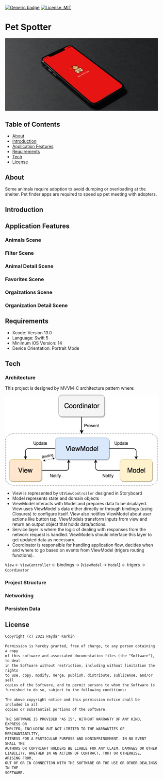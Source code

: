  [![Generic badge](https://img.shields.io/badge/Language-Swift-red.svg)](https://developer.apple.com/swift/) [![License: MIT](https://img.shields.io/badge/License-MIT-yellow.svg)](https://opensource.org/licenses/MIT)

# Pet Spotter
![](https://github.com/haydarKarkin/PetSpotter/blob/main/images/mockup.jpg)

## Table of Contents
- <a href="#about">About</a>
- <a href="#Introduction">Introduction</a>
- <a href="#app-features">Application Features</a>
- <a href="#requirements">Requirements</a>
- <a href="#tech">Tech</a>
- <a href="#license">License</a>

## About
Some animals require adoption to avoid dumping or overloading at the shelter. Pet finder apps are required to speed up pet meeting with adopters.

## Introduction

## Application Features
### Animals Scene


### Filter Scene


### Animal Detail Scene


### Favorites Scene


### Orgaizations Scene


### Organization Detail Scene


## Requirements

- Xcode: Version 13.0
- Language: Swift 5
- Minimum iOS Version: 14
- Device Orientation: Portrait Mode

## Tech

### Architecture
This project is designed by MVVM-C architecture pattern where:

![](https://github.com/haydarKarkin/PetSpotter/blob/main/images/mvvm-c.jpg)

- View is represented by `UIViewController` designed in Storyboard
- Model represents state and domain objects
- ViewModel interacts with Model and prepares data to be displayed. View uses ViewModel's data either directly or through bindings (using Closures) to configure itself. View also notifies ViewModel about user actions like button tap. ViewModels transform inputs from view and return an output object that holds data/actions.
- Service layer is where the logic of dealing with responses from the network request is handled. ViewModels should interface this layer to get updated data as necessary.
- Coordinator is responsible for handling application flow, decides when and where to go based on events from ViewModel (trigers routing functions).

`View` <- `ViewController` <- bindings -> (`ViewModel` -> `Model`) <- trigers -> `Coordinator`

### Project Structure

### Networking

### Persisten Data


## License
```
Copyright (c) 2021 Haydar Karkin

Permission is hereby granted, free of charge, to any person obtaining a copy
of this software and associated documentation files (the "Software"), to deal
in the Software without restriction, including without limitation the rights
to use, copy, modify, merge, publish, distribute, sublicense, and/or sell
copies of the Software, and to permit persons to whom the Software is
furnished to do so, subject to the following conditions:

The above copyright notice and this permission notice shall be included in all
copies or substantial portions of the Software.

THE SOFTWARE IS PROVIDED "AS IS", WITHOUT WARRANTY OF ANY KIND, EXPRESS OR
IMPLIED, INCLUDING BUT NOT LIMITED TO THE WARRANTIES OF MERCHANTABILITY,
FITNESS FOR A PARTICULAR PURPOSE AND NONINFRINGEMENT. IN NO EVENT SHALL THE
AUTHORS OR COPYRIGHT HOLDERS BE LIABLE FOR ANY CLAIM, DAMAGES OR OTHER
LIABILITY, WHETHER IN AN ACTION OF CONTRACT, TORT OR OTHERWISE, ARISING FROM,
OUT OF OR IN CONNECTION WITH THE SOFTWARE OR THE USE OR OTHER DEALINGS IN THE
SOFTWARE.
```